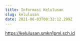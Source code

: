 ```yaml
---
title: Informasi Kelulusan
slug: kelulusan
date: 2021-06-03T00:32:12.299Z
---
```

<https://kelulusan.smkn1pml.sch.id>